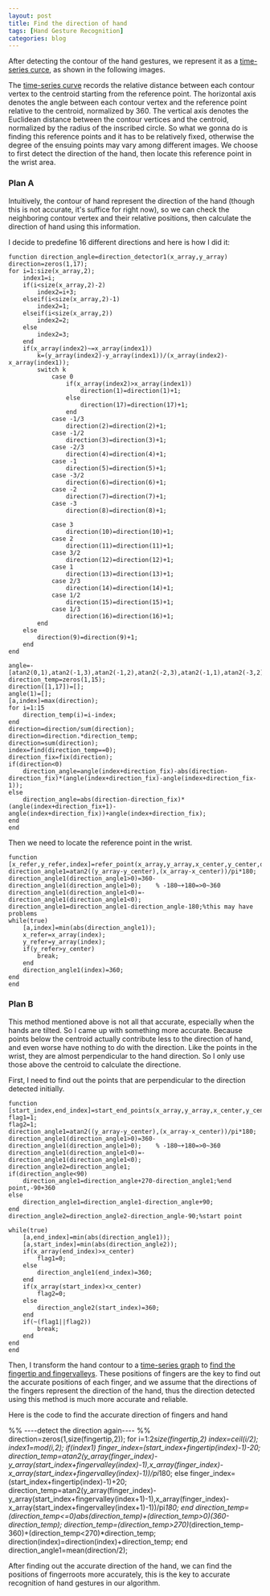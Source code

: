 ```yaml
---
layout: post
title: Find the direction of hand
tags: [Hand Gesture Recognition]
categories: blog
---
```


After detecting the contour of the hand gestures, we represent it as a [time-series curce](http://imkaywu.com/2013/11/23/Transform-to-time-series-curve.html), as shown in the following images. 

The [time-series curve](http://imkaywu.com/2013/11/23/Transform-to-time-series-curve.html) records the relative distance between each contour vertex to the centroid starting from the reference point. The horizontal axis denotes the angle between each contour vertex and the reference point relative to the centroid, normalized by 360. The vertical axis denotes the Euclidean distance between the contour vertices and the centroid, normalized by the radius of the inscribed circle. So what we gonna do is finding this reference points and it has to be relatively fixed, otherwise the degree of the ensuing points may vary among different images. We choose to first detect the direction of the hand, then locate this reference point in the wrist area.

### Plan A

Intuitively, the contour of hand represent the direction of the hand (though this is not accurate, it's suffice for right now), so we can check the neighboring contour vertex and their relative positions, then calculate the direction of hand using this information.

I decide to predefine 16 different directions and here is how I did it:

    function direction_angle=direction_detector1(x_array,y_array)
    direction=zeros(1,17);
    for i=1:size(x_array,2);
        index1=i;
        if(i<size(x_array,2)-2)
            index2=i+3;
        elseif(i<size(x_array,2)-1)
            index2=1;
        elseif(i<size(x_array,2))
            index2=2;
        else
            index2=3;
        end
        if(x_array(index2)~=x_array(index1))
            k=(y_array(index2)-y_array(index1))/(x_array(index2)-x_array(index1));
            switch k
                case 0
                    if(x_array(index2)>x_array(index1))
                        direction(1)=direction(1)+1;
                    else
                        direction(17)=direction(17)+1;
                    end
                case -1/3
                    direction(2)=direction(2)+1;
                case -1/2
                    direction(3)=direction(3)+1;
                case -2/3
                    direction(4)=direction(4)+1;
                case -1
                    direction(5)=direction(5)+1;
                case -3/2
                    direction(6)=direction(6)+1;
                case -2
                    direction(7)=direction(7)+1;
                case -3
                    direction(8)=direction(8)+1;
                    
                case 3
                    direction(10)=direction(10)+1;
                case 2
                    direction(11)=direction(11)+1;
                case 3/2
                    direction(12)=direction(12)+1;
                case 1
                    direction(13)=direction(13)+1;
                case 2/3
                    direction(14)=direction(14)+1;
                case 1/2
                    direction(15)=direction(15)+1;
                case 1/3
                    direction(16)=direction(16)+1;
            end
        else
            direction(9)=direction(9)+1;
        end
    end

    angle=-[atan2(0,1),atan2(-1,3),atan2(-1,2),atan2(-2,3),atan2(-1,1),atan2(-3,2),atan2(-2,1),atan2(-3,1),atan2(-1,-0),atan2(-3,-1),atan2(-2,-1),atan2(-3,-2),atan2(-1,-1),atan2(-2,-3),atan2(-1,-2),atan2(-1,-3)]/pi*180;
    direction_temp=zeros(1,15);
    direction([1,17])=[];
    angle(1)=[];
    [a,index]=max(direction);
    for i=1:15
        direction_temp(i)=i-index;
    end
    direction=direction/sum(direction);
    direction=direction.*direction_temp;
    direction=sum(direction);
    index=find(direction_temp==0);
    direction_fix=fix(direction);
    if(direction<0)
        direction_angle=angle(index+direction_fix)-abs(direction-direction_fix)*(angle(index+direction_fix)-angle(index+direction_fix-1));
    else
        direction_angle=abs(direction-direction_fix)*(angle(index+direction_fix+1)-angle(index+direction_fix))+angle(index+direction_fix);
    end
    end

Then we need to locate the reference point in the wrist.

    function [x_refer,y_refer,index]=refer_point(x_array,y_array,x_center,y_center,direction_angle)
    direction_angle1=atan2((y_array-y_center),(x_array-x_center))/pi*180;
    direction_angle1(direction_angle1>0)=360-direction_angle1(direction_angle1>0);    % -180~+180=>0~360
    direction_angle1(direction_angle1<0)=-direction_angle1(direction_angle1<0);
    direction_angle1=direction_angle1-direction_angle-180;%this may have problems
    while(true)
        [a,index]=min(abs(direction_angle1));
        x_refer=x_array(index);
        y_refer=y_array(index);
        if(y_refer>y_center)
            break;
        end
        direction_angle1(index)=360;
    end
    end

### Plan B

This method mentioned above is not all that accurate, especially when the hands are tilted. So I came up with something more accurate. Because points below the centroid actually contribute less to the direction of hand, and even worse have nothing to do with the direction. Like the points in the wrist, they are almost perpendicular to the hand direction. So I only use those above the centroid to calculate the directione.

First, I need to find out the points that are perpendicular to the direction detected initially.

    function [start_index,end_index]=start_end_points(x_array,y_array,x_center,y_center,direction_angle)
    flag1=1;
    flag2=1;
    direction_angle1=atan2((y_array-y_center),(x_array-x_center))/pi*180;
    direction_angle1(direction_angle1>0)=360-direction_angle1(direction_angle1>0);    % -180~+180=>0~360
    direction_angle1(direction_angle1<0)=-direction_angle1(direction_angle1<0);
    direction_angle2=direction_angle1;
    if(direction_angle<90)
        direction_angle1=direction_angle+270-direction_angle1;%end point,-90+360
    else
        direction_angle1=direction_angle1-direction_angle+90;
    end
    direction_angle2=direction_angle2-direction_angle-90;%start point
    
    while(true)
        [a,end_index]=min(abs(direction_angle1));
        [a,start_index]=min(abs(direction_angle2));
        if(x_array(end_index)>x_center)
            flag1=0;
        else
            direction_angle1(end_index)=360;
        end
        if(x_array(start_index)<x_center)
            flag2=0;
        else
            direction_angle2(start_index)=360;
        end
        if(~(flag1||flag2))
            break;
        end
    end
    end

Then, I transform the hand contour to a [time-series graph](http://imkaywu.com/2013/11/23/Transform-to-time-series-curve.html) to [find the fingertip and fingervalleys](http://imkaywu.com/2013/11/23/Find-the-fingertips-and-fingerroots.html). These positions of fingers are the key to find out the accurate positions of each finger, and we assume that the directions of the fingers represent the direction of the hand, thus the direction detected using this method is much more accurate and reliable.

Here is the code to find the accurate direction of fingers and hand

%% ----detect the direction again---- %%
    direction=zeros(1,size(fingertip,2));
    for i=1:2*size(fingertip,2)
        index=ceil(i/2);
        index1=mod(i,2);
        if(index1)
            finger_index=(start_index+fingertip(index)-1)-20;
            direction_temp=atan2(y_array(finger_index)-y_array(start_index+fingervalley(index)-1),x_array(finger_index)-x_array(start_index+fingervalley(index)-1))/pi*180;
        else
            finger_index=(start_index+fingertip(index)-1)+20;
            direction_temp=atan2(y_array(finger_index)-y_array(start_index+fingervalley(index+1)-1),x_array(finger_index)-x_array(start_index+fingervalley(index+1)-1))/pi*180;
        end
        direction_temp=(direction_temp<=0)*abs(direction_temp)+(direction_temp>0)*(360-direction_temp);
        direction_temp=(direction_temp>270)*(direction_temp-360)+(direction_temp<270)*direction_temp;
        direction(index)=direction(index)+direction_temp;
    end
    direction_angle1=mean(direction/2);

After finding out the accurate direction of the hand, we can find the positions of fingerroots more accurately, this is the key to accurate recognition of hand gestures in our algorithm.